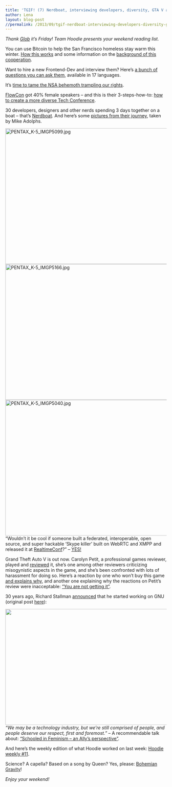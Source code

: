 ```yaml
---
title: 'TGIF! (7) Nerdboat, interviewing developers, diversity, GTA V and a &#8216;Skype Killer&#8217;'
author: Lena
layout: blog-post
//permalink: /2013/09/tgif-nerdboat-interviewing-developers-diversity-gta-v-and-a-skype-killer/
---
```

*Thank [Glob][1] it&#8217;s Friday! Team Hoodie presents your weekend reading list.*

You can use Bitcoin to help the San Francisco homeless stay warm this winter. [How this works][2] and some information on the [background of this cooperation][3].

Want to hire a new Frontend-Dev and interview them? Here&#8217;s [a bunch of questions you can ask them][4], available in 17 languages. <!--more-->

It&#8217;s [time to tame the NSA behemoth trampling our rights][5].

[FlowCon][6] got 40% female speakers &#8211; and this is their 3-steps-how-to: [how to create a more diverse Tech Conference][7].

30 developers, designers and other nerds spending 3 days together on a boat &#8211; that&#8217;s [Nerdboat][8]. And here&#8217;s some [pictures from their journey][9], taken by Mike Adolphs.

[<img src="http://farm3.staticflickr.com/2825/9902375616_7f12868b80_z.jpg" alt="PENTAX_K-5_IMGP5099.jpg" width="640" height="424" />][10] [<img src="http://farm6.staticflickr.com/5496/9902660806_055465ae05_z.jpg" alt="PENTAX_K-5_IMGP5166.jpg" width="640" height="424" />][11] [<img src="http://farm8.staticflickr.com/7333/9902142613_ed6bf8ae37_z.jpg" alt="PENTAX_K-5_IMGP5040.jpg" width="640" height="424" />][12]
&#8220;Wouldn&#8217;t it be cool if someone built a federated, interoperable, open source, and super hackable &#8216;Skype killer&#8217; built on WebRTC and XMPP and released it at [RealtimeConf][13]?&#8221; – [YES!][14]

Grand Theft Auto V is out now. Carolyn Petit, a professional games reviewer, played and [reviewed][15] it, she&#8217;s one among other reviewers criticizing misogynistic aspects in the game, and she&#8217;s been confronted with lots of harassment for doing so. Here&#8217;s a reaction by one who won&#8217;t buy this game [and explains why][16], and another one explaining why the reactions on Petit&#8217;s review were inacceptable: [&#8220;You are not getting it&#8221;][17].

30 years ago, Richard Stallman [announced][18] that he started working on GNU (original post [here][19]):

[<img class="alignnone" src="http://blog.hood.ie/wp-content/uploads/2013/09/gnu.png" alt="" width="512" height="362" />][18]
*&#8220;We may be a technology industry, but we’re still comprised of people, and people deserve our respect, first and foremost.&#8221;* – A recommendable talk about: [&#8220;Schooled in Feminism &#8211; an Ally&#8217;s perspective&#8221;][20].

And here&#8217;s the weekly edition of what Hoodie worked on last week: [Hoodie weekly #11][21].

Science? A capella? Based on a song by Queen? Yes, please: [Bohemian Gravity][22]!



*Enjoy your weekend!*

 [1]: https://www.youtube.com/watch?v=3Wsj0fAuzBs
 [2]: http://bitcoinexaminer.org/you-can-use-bitcoin-to-help-the-san-francisco-homeless-stay-warm-this-winter/
 [3]: http://www.bitcoinnotbombs.com/feeding-and-housing-the-homeless-with-bitcoin/
 [4]: https://github.com/darcyclarke/Front-end-Developer-Interview-Questions
 [5]: http://www.theguardian.com/commentisfree/2013/sep/13/nsa-behemoth-trampling-rights
 [6]: http://flowcon.org/flowcon-sanfran-2013/
 [7]: http://continuousdelivery.com/2013/09/how-we-got-40-female-speakers-at-flowcon/
 [8]: http://nerdbo.at/
 [9]: http://www.flickr.com/photos/fooforge/sets/72157635817813894
 [10]: http://www.flickr.com/photos/fooforge/9902375616/ "PENTAX_K-5_IMGP5099.jpg von fooforge bei Flickr"
 [11]: http://www.flickr.com/photos/fooforge/9902660806/ "PENTAX_K-5_IMGP5166.jpg von fooforge bei Flickr"
 [12]: http://www.flickr.com/photos/fooforge/9902142613/ "PENTAX_K-5_IMGP5040.jpg von fooforge bei Flickr"
 [13]: http://2013.realtimeconf.com/
 [14]: http://blog.andyet.com/2013/09/26/what-the-heck-why-not
 [15]: http://www.gamespot.com/grand-theft-auto-v/reviews/grand-theft-auto-v-review-6414475/?page=2
 [16]: https://medium.com/ladybits-on-medium/a01ddf9ef69c
 [17]: http://howtonotsuckatgamedesign.com/2013/09/you-are-not-getting-it/
 [18]: http://wiredvanity.tumblr.com/post/62404525758/why-i-must-write-gnu-i-consider-that-the-golden
 [19]: http://blogs.computerworlduk.com/open-enterprise/2013/09/the-birth-of-a-gnu-era/index.htm
 [20]: https://presentate.com/kurafire/talks/schooled-in-feminism-an-allys-perspective
 [21]: http://weekly.hood.ie/2013/09/23.html
 [22]: https://www.youtube.com/watch?v=2rjbtsX7twc&list=UUTev4RNBiu6lqtx8z1e87fQ

